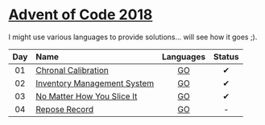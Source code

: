 [Advent of Code 2018](https://adventofcode.com/2018)
========================

I might use various languages to provide solutions... will see how it goes ;).

| Day | Name                                                              |      Languages        | Status |
|:---:|:------------------------------------------------------------------|:---------------------:|:------:|
| 01  | [Chronal Calibration](/tasks/day01.md)                            | [GO](day01/day01.go)   |    ✔   |
| 02  | [Inventory Management System](/tasks/day02.md)                    | [GO](day02/day02.go)   |    ✔   |
| 03  | [No Matter How You Slice It](/tasks/day03.md)                     | [GO](day03/day03.go)   |    ✔   |
| 04  | [Repose Record](/tasks/day04.md)                                  | [GO](day03/day04.go)   |    -   |

[day1]: http://adventofcode.com/2018/day/1
[day2]: http://adventofcode.com/2018/day/2
[day3]: http://adventofcode.com/2018/day/3
[day4]: http://adventofcode.com/2018/day/4
